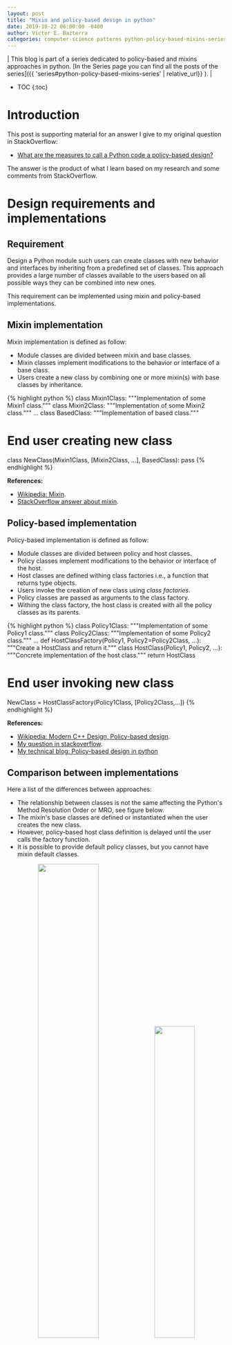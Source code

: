 ```yaml
---
layout: post
title: "Mixin and policy-based design in python"
date: 2019-10-22 06:00:00 -0400
author: Victor E. Bazterra
categories: computer-science patterns python-policy-based-mixins-series
---
```


| This blog is part of a series dedicated to policy-based and mixins approaches in python. [In the Series page you can find all the posts of the series]({{ 'series#python-policy-based-mixins-series' | relative_url}} ). |

* TOC
{:toc}

# Introduction

This post is supporting material for an answer I give to my original question in StackOverflow:

* [What are the measures to call a Python code a policy-based design?](https://stackoverflow.com/questions/57365189/what-are-the-measures-to-call-a-python-code-a-policy-based-design)

The answer is the product of what I learn based on my research and some comments from StackOverflow.

# Design requirements and implementations

## Requirement

Design a Python module such users can create classes with new behavior and interfaces by inheriting from a predefined set of classes. This approach provides a large number of classes available to the users based on all possible ways they can be combined into new ones.

This requirement can be implemented using mixin and policy-based implementations.

## Mixin implementation

Mixin implementation is defined as follow:

* Module classes are divided between mixin and base classes.
* Mixin classes implement modifications to the behavior or interface of a base class.
* Users create a new class by combining one or more mixin(s) with base classes by inheritance.

{% highlight python %}
class Mixin1Class:
    """Implementation of some Mixin1 class."""
class Mixin2Class:
    """Implementation of some Mixin2 class."""
...
class BasedClass:
    """Implementation of based class."""

# End user creating new class
class NewClass(Mixin1Class, [Mixin2Class, ...], BasedClass):
    pass
{% endhighlight %}

**References:**

* [Wikipedia: Mixin](https://en.wikipedia.org/wiki/Mixin).
* [StackOverflow answer about mixin](https://stackoverflow.com/a/547714/11875212).

## Policy-based implementation

Policy-based implementation is defined as follow:

* Module classes are divided between policy and host classes.
* Policy classes implement modifications to the behavior or interface of the host.
* Host classes are defined withing class factories i.e., a function that returns type objects.
* Users invoke the creation of new class using *class factories*.
* Policy classes are passed as arguments to the class factory.
* Withing the class factory, the host class is created with all the policy classes as its parents.

{% highlight python %}
class Policy1Class:
    """Implementation of some Policy1 class."""
class Policy2Class:
    """Implementation of some Policy2 class."""
...
def HostClassFactory(Policy1, Policy2=Policy2Class, ...):
    """Create a HostClass and return it."""
    class HostClass(Policy1, Policy2, ...):
        """Concrete implementation of the host class."""
    return HostClass

# End user invoking new class
NewClass = HostClassFactory(Policy1Class, [Policy2Class,...])
{% endhighlight %}

**References:**

* [Wikipedia: Modern C++ Design, Policy-based design](https://en.wikipedia.org/wiki/Modern_C%2B%2B_Design#Policy-based_design).
* [My question in stackoverflow](https://stackoverflow.com/q/57365189/11875212).
* [My technical blog: Policy-based design in python](https://baites.github.io/computer-science/patterns/2019/08/02/policy-based-design-in-python.html)

## Comparison between implementations

Here a list of the differences between approaches:

* The relationship between classes is not the same affecting the Python's Method Resolution Order or MRO, see figure below.
* The mixin's base classes are defined or instantiated when the user creates the new class.
* However, policy-based host class definition is delayed until the user calls the factory function.
* It is possible to provide default policy classes, but you cannot have mixin default classes.

<center>
<p>
  <img src="{{ site.url }}/assets/images/mixin-class-diagram.svg" width="53%" />
  <img src="{{ site.url }}/assets/images/policy-based-class-diagram.svg" width="43%" />
</p>
<p>Class diagram for mixin (left) and policy-based class (right) approaches.</p>
</center>

# Improvements

## Adding mixin defaults with class factory decorators

Reusing the *class factory* pattern within a class decorator, we can improve the mixin pattern to allow for default mixin classes. I implemented the decorator as it is shown below

{% highlight python %}
def mixinbase(*defaults):
    def decorator(baseclass):
        def decoration(*mixins):
            if len(mixins) == 0:
                if len(defaults) == 0:
                    raise ValueError('No default mixins available.')
                mixins = defaults
            name = '{}('.format(baseclass.__name__)
            for mixin in mixins[:-1]:
                name += '{},'.format(mixin.__name__)
            name += '{})'.format(mixins[-1].__name__)
            return type(name, mixins+(baseclass,), {})
        return decoration
    return decorator
{% endhighlight %}

The function **mixinbase** is a parametric decorator that returns a class **decorator** with the *default* variable within its closure. The class decorator is a function that takes as input a class and returns the **decoration** function with *baseclass* within its closure. This **decoration** function is a class factory that takes as input a collection of *mixins*. If the user calls the **decoration** with some input mixins, a new type object (a.k.a. a class) is returned using those *mixins* and closure's *baseclass* as its parents. However, if the user omits to input any mixins, then the returned class has as parents the class collection in closure's *defaults* plus *baseclass*.

Below I show an example on how to use this decorator:

{% highlight python %}
class PrintOutput:
    """Implement print output mixin."""
    def _output(self, message):
        print(message)

class SaveOutput:
    """Implement save output mixin."""
    def set_filename(self, filename):
        self.filename = filename
    def _output(self, message):
        with open(self.filename, 'w') as file:
            file.write(message)

@mixinbase(PrintOutput)
class HelloWorld:
    """Creates a host class."""
    def run(self):
        """Print message."""
        self._output('Hello world!')


PrintHelloWorld = HelloWorld()
print(PrintHelloWorld) # print: <class '__main__.HelloWorld(PrintOutput)'>

hw = PrintHelloWorld()
hw.run() # print "Hello World!"

PrintHelloWorld = HelloWorld(PrintOutput)
print(PrintHelloWorld) # <class '__main__.HelloWorld(PrintOutput)'>
hw = PrintHelloWorld()
hw.run() # print "Hello World!"

SaveHelloWorld = HelloWorld(SaveOutput)
print(SaveHelloWorld) # <class '__main__.HelloWorld(SaveOutput)'>
hw = SaveHelloWorld()
hw.set_filename('output.txt')
hw.run() # save "Hello World!" in output.txt
{% endhighlight %}

Find a full working example of this code in my [github account](https://github.com/baites/examples/blob/master/idioms/python/MixinDesign.py).

## Decorator approach to policy-based design

It is possible to use the previous mixin decorator approach to emulate a policy-based implementation that does not delay the instantiation of the host class. It is also aesthetically more appealing because the user does not need to define the host class within a class factory.

This implementation is based on the following decorator:

{% highlight python %}
def hostclass(*defaults):
    def decorator(host):
        def decoration(*policies):
            if len(policies) == 0:
                if len(defaults) == 0:
                    raise ValueError('No default policies available.')
                policies = defaults
            name = '{}('.format(host.__name__)
            for policy in policies[:-1]:
                name += '{},'.format(arg.__name__)
            name += '{})'.format(policies[-1].__name__)
            return type(name, (host,)+policies,{})
        return decoration
    return decorator
{% endhighlight %}

This decorator is identical to the mixin decorator (see the previous section) with the only difference the first parent is the host class follow by the policy class. This case is in contrast with the mixin, where the base class is the last parent.

Here it is an example on how to use this decorator:

{% highlight python %}
class PrintOutput:
    """Implement print output mixin."""
    def _output(self, message):
        print(message)

class SaveOutput:
    """Implement save output mixin."""
    def set_filename(self, filename):
        self.filename = filename
    def _output(self, message):
        with open(self.filename, 'w') as file:
            file.write(message)

@hostclass(PrintOutput)
class HelloWorld:
    """Creates a host class."""
    def run(self):
        """Print message."""
        self._output('Hello world!')

PrintHelloWorld = HelloWorld()
print(PrintHelloWorld) # <class '__main__.HelloWorld(PrintOutput)'>
hw = PrintHelloWorld()
hw.run() # print "Hello World!"

PrintHelloWorld = HelloWorld(PrintOutput)
print(PrintHelloWorld) # <class '__main__.HelloWorld(PrintOutput)'>
hw = PrintHelloWorld()
hw.run() # print "Hello World!"

SaveHelloWorld = HelloWorld(SaveOutput)
print(SaveHelloWorld) # <class '__main__.HelloWorld(SaveOutput)'>
hw = SaveHelloWorld()
hw.set_filename('output.txt')
hw.run() # save "Hello World!" in output.txt
{% endhighlight %}

Find a full working example of this code in my [github account](https://github.com/baites/examples/blob/master/idioms/python/PolicyBasedDecoratorEx1.py).

## Difference between these two class decorators

The previous two decorators look almost identical except for the class's MRO is not the same. For example, here it is an example I showed in StackOverflow that cannot be done either with traditional or decorator mixin as I defined above:

{% highlight python %}
class InputMessage:
    """Generate the message."""
    def run(self):
        return 'hello world'

def AddPrefix(Input):
    """Add a prefix."""
    class _(Input):
        def set_prefix(self, prefix):
            self._prefix = prefix
        def run(self):
            return self._prefix + super().run()
    return _

def AddSuffix(Input):
    """Add a suffix."""
    class _(Input):
        def set_suffix(self, suffix):
            self._suffix = suffix
        def run(self):
            return super().run() + self._suffix
    return _

def PrintOutput(Input):
    """Print message."""
    class _(Input):
        def run(self):
            print(super().run())
    return _

PrintPrefixSuffixMessage = PrintOutput(
    AddSuffix(AddPrefix(InputMessage))
)
message = PrintPrefixSuffixMessage()
message.set_prefix('Victor says: ')
message.set_suffix(' and goodbye!')
message.run() # print: Victor says: hello world and goodbye!
{% endhighlight %}

The example shows how to create a composition by using a host class as a policy class for another host class. The composition has to start from an initial policy class and can continue as long the user requires. This approach needs that the MRO is such that the call to **super()** provides access to the members the proper *previous* policy. It is possible to write this using policy-based design decorator as:

{% highlight python %}
class InputMessage:
    def run(self):
        return 'hello world'

@hostclass()
class AddPrefix:
    def set_prefix(self, prefix):
        self._prefix = prefix
    def run(self):
        return self._prefix + super().run()

@hostclass()
class AddSuffix:
    def set_suffix(self, suffix):
        self._suffix = suffix
    def run(self):
        return super().run() + self._suffix

@hostclass()
class PrintOutput:
    def run(self):
        print(super().run())


PrintPrefixSuffixMessage = PrintOutput(
    AddSuffix(AddPrefix(InputMessage))
)
message = PrintPrefixSuffixMessage()
message.set_prefix('Victor says: ')
message.set_suffix(' and goodbye!')
message.run() # print: Victor says: hello world and goodbye!
{% endhighlight %}

Find a full working example of this code in my [github account](https://github.com/baites/examples/blob/master/idioms/python/PolicyBasedDecoratorEx2.py). Both approaches to policy-based design are functionally equivalent. However, they do not share the same underlying class hierarchy.

<center>
<p>
  <img src="{{ site.url }}/assets/images/class-composition-diagram.svg" width="110%" />
</p>
<p>Class diagram for the two policy-based design approaches.</p>
</center>

# Conclusion

Mixin and policy-based design are two implementations of an abstract pattern to develop customizable classes in Python modules. In the process of research these approaches and stumbled with a simple pattern, I called *class factory*. The class factory seems to be an incredibly versatile idiom that I have not seen discussed much. I may have a few more things to say about class factories, perhaps I would do so in future blogs.
